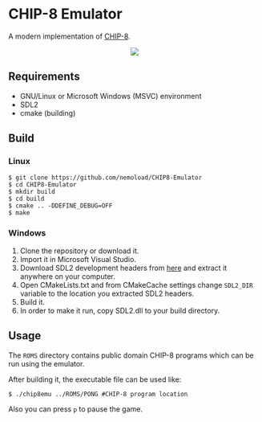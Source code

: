 # CHIP-8 Emulator

A modern implementation of [CHIP-8](https://en.wikipedia.org/wiki/CHIP-8).

<p align="center">
<img src="https://raw.githubusercontent.com/nemoload/CHIP8-Emulator/master/invaders.gif">
</p>

## Requirements
* GNU/Linux or Microsoft Windows (MSVC) environment
* SDL2
* cmake (building)

## Build
### Linux
```
$ git clone https://github.com/nemoload/CHIP8-Emulator
$ cd CHIP8-Emulator
$ mkdir build
$ cd build
$ cmake .. -DDEFINE_DEBUG=OFF
$ make
```
### Windows
1. Clone the repository or download it.
2. Import it in Microsoft Visual Studio.
3. Download SDL2 development headers from [here](https://www.libsdl.org/download-2.0.php) and extract it anywhere on your computer.
4. Open CMakeLists.txt and from CMakeCache settings change `SDL2_DIR` variable to the location you extracted SDL2 headers.
5. Build it.
6. In order to make it run, copy SDL2.dll to your build directory.

## Usage
The `ROMS` directory contains public domain CHIP-8 programs which can be run using the emulator.

After building it, the executable file can be used like:

`$ ./chip8emu ../ROMS/PONG #CHIP-8 program location`

Also you can press `p` to pause the game.